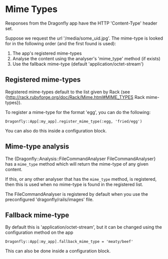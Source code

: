 Mime Types
==========

Responses from the Dragonfly app have the HTTP 'Content-Type' header set.

Suppose we request the url '/media/some_uid.jpg'.
The mime-type is looked for in the following order (and the first found is used):

1. The app's registered mime-types
2. Analyse the content using the analyser's 'mime_type' method (if exists)
3. Use the fallback mime-type (default 'application/octet-stream')

Registered mime-types
---------------------
Registered mime-types default to the list given by Rack (see {http://rack.rubyforge.org/doc/Rack/Mime.html#MIME_TYPES Rack mime-types}).

To register a mime-type for the format 'egg', you can do the following:

    Dragonfly::App[:my_app].register_mime_type(:egg, 'fried/egg')

You can also do this inside a configuration block.

Mime-type analysis
------------------
The {Dragonfly::Analysis::FileCommandAnalyser FileCommandAnalyser} has a `mime_type` method which will return the
mime-type of any given content.

If this, or any other analyser that has the `mime_type` method, is registered, then this is used when no mime-type
is found in the registered list.

The FileCommandAnalyser is registered by default when you use the preconfigured 'dragonfly/rails/images' file.

Fallback mime-type
------------------
By default this is 'application/octet-stream', but it can be changed using the configuration method on the app

    Dragonfly::App[:my_app].fallback_mime_type = 'meaty/beef'

This can also be done inside a configuration block.
